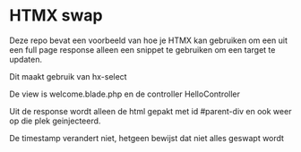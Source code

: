 # HTMX swap

Deze repo bevat een voorbeeld van hoe je HTMX kan gebruiken om 
een uit een full page response alleen een snippet te gebruiken om
een target te updaten.

Dit maakt gebruik van hx-select

De view is welcome.blade.php en de controller HelloController

Uit de response wordt alleen de html gepakt met id #parent-div en
ook weer op die plek geinjecteerd.

De timestamp verandert niet, hetgeen bewijst dat niet alles geswapt wordt
